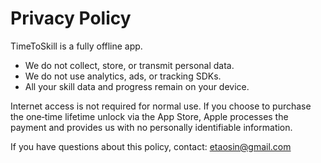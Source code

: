 # Privacy Policy

TimeToSkill is a fully offline app.

- We do not collect, store, or transmit personal data.
- We do not use analytics, ads, or tracking SDKs.
- All your skill data and progress remain on your device.

Internet access is not required for normal use. If you choose to purchase the one‑time lifetime unlock via the App Store, Apple processes the payment and provides us with no personally identifiable information.

If you have questions about this policy, contact: etaosin@gmail.com
